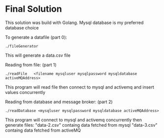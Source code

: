Final Solution
=======================
This solution was build with Golang. Mysql database is my preferred database choice

To generate a datafile (part 0):
```
./fileGenerator
```
This will generate a data.csv file 

Reading from file: (part 1)
```
./readFile   <filename mysqluser mysqlpassword mysqldatabase activeMQAddress>
```
This program will read file then connect to mysql and activemq and insert values concurrently

Reading from database and message broker: (part 2)
```
./readDatabase <mysqluser mysqlpassword mysqldatabase activeMQAddress>
```

This program will connect to mysql and activemq concurrently then generate files:
  "data-2.csv" containg data fetched from mysql
  "data-3.csv" containg data fetched from activeMQ
